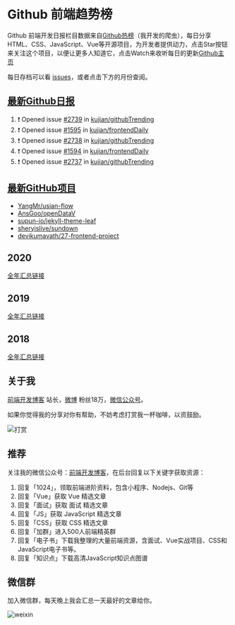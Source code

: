 # Github 前端趋势榜

Github 前端开发日报栏目数据来自[Github热榜](https://github.qdkfweb.cn/)（我开发的爬虫），每日分享HTML、CSS、JavaScript、Vue等开源项目，为开发者提供动力，点击Star按钮来关注这个项目，以便让更多人知道它，点击Watch来收听每日的更新[Github主页](https://github.com/kujian/githubTrending)

每日存档可以看 [issues](https://github.com/kujian/githubTrending/issues)，或者点击下方的月份查阅。

## [最新Github日报](https://github.com/kujian/githubTrending/issues)

<!--START_SECTION:activity-->
1. ❗ Opened issue [#2739](https://github.com/kujian/githubTrending/issues/2739) in [kujian/githubTrending](https://github.com/kujian/githubTrending)
2. ❗ Opened issue [#1595](https://github.com/kujian/frontendDaily/issues/1595) in [kujian/frontendDaily](https://github.com/kujian/frontendDaily)
3. ❗ Opened issue [#2738](https://github.com/kujian/githubTrending/issues/2738) in [kujian/githubTrending](https://github.com/kujian/githubTrending)
4. ❗ Opened issue [#1594](https://github.com/kujian/frontendDaily/issues/1594) in [kujian/frontendDaily](https://github.com/kujian/frontendDaily)
5. ❗ Opened issue [#2737](https://github.com/kujian/githubTrending/issues/2737) in [kujian/githubTrending](https://github.com/kujian/githubTrending)
<!--END_SECTION:activity-->


## [最新GitHub项目](https://github.qdkfweb.cn/)

<!-- BLOG-POST-LIST:START -->
- [YangMr/usian-flow](https://github.qdkfweb.cn/yangmr-usian-flow/)
- [AnsGoo/openDataV](https://github.qdkfweb.cn/ansgoo-opendatav/)
- [supun-io/jekyll-theme-leaf](https://github.qdkfweb.cn/supun-io-jekyll-theme-leaf/)
- [sheryislive/sundown](https://github.qdkfweb.cn/sheryislive-sundown/)
- [devikumavath/27-frontend-project](https://github.qdkfweb.cn/devikumavath-27-frontend-project/)
<!-- BLOG-POST-LIST:END -->

## 2020
[全年汇总链接](https://github.com/kujian/githubTrending/tree/master/2020)
## 2019
[全年汇总链接](https://github.com/kujian/githubTrending/tree/master/2019)

## 2018
[全年汇总链接](https://github.com/kujian/githubTrending/tree/master/2018)

## 关于我

[前端开发博客](https://qdkfweb.cn/) 站长，[微博](https://weibo.com/kujian) 粉丝18万，[微信公众号](https://open.weixin.qq.com/qr/code?username=caibaojian_com)。


如果你觉得我的分享对你有帮助，不妨考虑打赏我一杯咖啡，以资鼓励。

![打赏](https://upload-images.jianshu.io/upload_images/570843-db4053c67a8c9ea9.png)

## 推荐

关注我的微信公众号：[前端开发博客](https://open.weixin.qq.com/qr/code?username=caibaojian_com)，在后台回复以下关键字获取资源：

1. 回复「1024」，领取前端进阶资料，包含小程序、Nodejs、Git等
2. 回复「Vue」获取 Vue 精选文章
3. 回复「面试」获取 面试 精选文章
4. 回复「JS」获取 JavaScript 精选文章
5. 回复「CSS」获取 CSS 精选文章
6. 回复「加群」进入500人前端精英群
7. 回复「电子书」下载我整理的大量前端资源，含面试、Vue实战项目、CSS和JavaScript电子书等。
8. 回复「知识点」下载高清JavaScript知识点图谱

## 微信群

加入微信群，每天晚上我会汇总一天最好的文章给你。

![weixin](https://user-images.githubusercontent.com/3055447/38468989-651132ac-3b80-11e8-8e6b-15122322a9d7.png)

